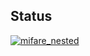 ## Status

[![mifare_nested](https://catalog.flipperzero.one/application/mifare_nested/widget)](https://catalog.flipperzero.one/application/mifare_nested/page)